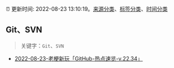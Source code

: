 :alarm_clock: 更新时间: 2022-08-23 13:10:19。[来源分类](../README.md)、[标签分类](../TAGS.md)、[时间分类](../TIMELINE.md)

## Git、SVN


> 关键字：`Git`、`SVN`



- [2022-08-23-老梗新玩「GitHub-热点速览-v.22.34」](https://toutiao.io/k/so4w3op) 